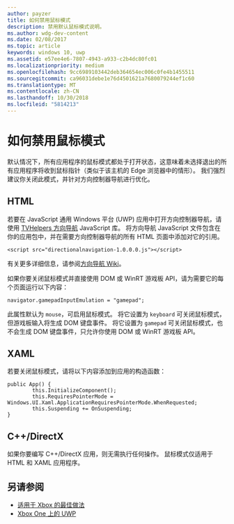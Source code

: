 ```yaml
---
author: payzer
title: 如何禁用鼠标模式
description: 禁用默认鼠标模式说明。
ms.author: wdg-dev-content
ms.date: 02/08/2017
ms.topic: article
keywords: windows 10, uwp
ms.assetid: e57ee4e6-7807-4943-a933-c2b4dc80fc01
ms.localizationpriority: medium
ms.openlocfilehash: 9cc6989103442deb364654ec006c0fe4b1455511
ms.sourcegitcommit: ca96031debe1e76d4501621a7680079244ef1c60
ms.translationtype: MT
ms.contentlocale: zh-CN
ms.lasthandoff: 10/30/2018
ms.locfileid: "5814213"
---
```

# <a name="how-to-disable-mouse-mode"></a>如何禁用鼠标模式
默认情况下，所有应用程序的鼠标模式都处于打开状态，这意味着未选择退出的所有应用程序将收到鼠标指针（类似于该主机的 Edge 浏览器中的情形）。 我们强烈建议你关闭此模式，并针对方向控制器导航进行优化。   
   
## <a name="html"></a>HTML   
若要在 JavaScript 通用 Windows 平台 (UWP) 应用中打开方向控制器导航，请使用 [TVHelpers 方向导航](https://github.com/Microsoft/TVHelpers/wiki/Using-DirectionalNavigation) JavaScript 库。 将方向导航 JavaScript 文件包含在你的应用包中，并在需要方向控制器导航的所有 HTML 页面中添加对它的引用。

```code
<script src="directionalnavigation-1.0.0.0.js"></script>
```
有关更多详细信息，请参阅[方向导航 Wiki](https://github.com/Microsoft/TVHelpers/wiki/Using-DirectionalNavigation)。

如果你要关闭鼠标模式并直接使用 DOM 或 WinRT 游戏板 API，请为需要它的每个页面运行以下内容： 
   
```code
navigator.gamepadInputEmulation = "gamepad";
```   

   此属性默认为 `mouse`，可启用鼠标模式。 将它设置为 `keyboard` 可关闭鼠标模式，但游戏板输入将生成 DOM 键盘事件。 将它设置为 `gamepad` 可关闭鼠标模式，也不会生成 DOM 键盘事件，只允许你使用 DOM 或 WinRT 游戏板 API。

## <a name="xaml"></a>XAML    
若要关闭鼠标模式，请将以下内容添加到应用的构造函数：   
   
```code
public App() {
        this.InitializeComponent();
        this.RequiresPointerMode = Windows.UI.Xaml.ApplicationRequiresPointerMode.WhenRequested;
        this.Suspending += OnSuspending;
}
```

## <a name="cdirectx"></a>C++/DirectX   
如果你要编写 C++/DirectX 应用，则无需执行任何操作。 鼠标模式仅适用于 HTML 和 XAML 应用程序。

## <a name="see-also"></a>另请参阅
- [适用于 Xbox 的最佳做法](tailoring-for-xbox.md)
- [Xbox One 上的 UWP](index.md)

